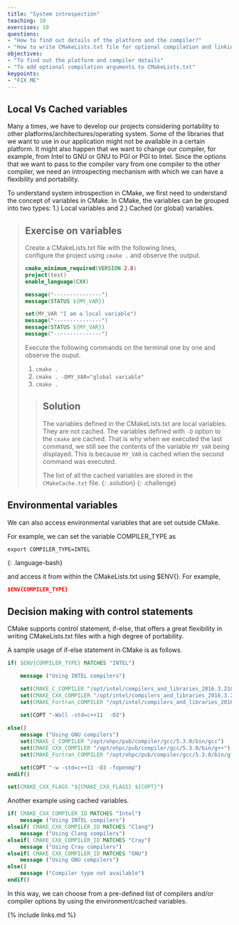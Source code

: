 ```yaml
---
title: "System introspection"
teaching: 10
exercises: 10
questions:
- "How to find out details of the platform and the compiler?"
- "How to write CMakeLists.txt file for optional compilation and linking?"
objectives:
- "To find out the platform and compiler details"
- "To add optional compilation arguments to CMakeLists.txt"
keypoints:
- "FIX ME"
---
```


## Local Vs Cached variables
Many a times, we have to develop our projects considering portability
to other platforms/architectures/operating system. Some of the libraries
that we want to use in our application might not be available in a certain
platform. It might also happen that we want to change our compiler, for example, 
from Intel to GNU or GNU to PGI or PGI to Intel. Since the options that we want
to pass to the compiler vary from one compiler to the other compiler, we 
need an introspecting mechanism with which we can have a flexibility and portability.

To understand system introspection in CMake, we first need to understand 
the concept of variables in CMake. In CMake, the variables can be grouped into
two types: 1.) Local variables and 2.) Cached (or global) variables.

> ## Exercise on variables
> Create a CMakeLists.txt file with the following lines,  
> configure the project using `cmake .` and observe the output.
> ```cmake
> cmake_minimum_required(VERSION 2.8)
> project(test)
> enable_language(CXX)
>
> message("---------------")
> message(STATUS ${MY_VAR})
> 
> set(MY_VAR "I am a local variable")
> message("---------------")
> message(STATUS ${MY_VAR})
> message("---------------")
> ```
> Execute the following commands on the terminal one by one and
> observe the ouput.
>
>   1. `cmake .`
>   2. `cmake . -DMY_VAR="global variable"`
>   3. `cmake .`
>
> > ## Solution
> > The variables defined in the CMakeLists.txt are local variables.
> > They are not cached. The variables defined with `-D` option to the
> > `cmake` are cached.
> > That is why when we executed the last command, we still see the contents
> > of the variable `MY_VAR` being displayed. This is because `MY_VAR` is cached
> > when the second command was executed.
> >
> > The list of all the cached variables are stored in the `CMakeCache.txt` file.
> {: .solution}
{: .challenge}


## Environmental variables
We can also access environmental variables that are set outside CMake.

For example, we can set the variable COMPILER_TYPE as
~~~
export COMPILER_TYPE=INTEL
~~~
{: .language-bash}

and access it from within the CMakeLists.txt using $ENV{<varname>}. For example,
```cmake
$ENV{COMPILER_TYPE}
```

## Decision making with control statements
CMake supports control statement, if-else, that offers
a great flexibility in writing CMakeLists.txt files with a high degree
of portability.

A sample usage of if-else statement in CMake is as follows.

```cmake
if( $ENV{COMPILER_TYPE} MATCHES "INTEL")

    message ("Using INTEL compilers")

    set(CMAKE_C_COMPILER "/opt/intel/compilers_and_libraries_2016.3.210/linux/bin/intel64/icc")
    set(CMAKE_CXX_COMPILER "/opt/intel/compilers_and_libraries_2016.3.210/linux/bin/intel64/icc")
    set(CMAKE_Fortran_COMPILER "/opt/intel/compilers_and_libraries_2016.3.210/linux/bin/intel64/ifort")

    set(COPT "-Wall -std=c++11  -O3")
    
else()
    message ("Using GNU compilers")
    set(CMAKE_C_COMPILER "/opt/ohpc/pub/compiler/gcc/5.3.0/bin/gcc")
    set(CMAKE_CXX_COMPILER "/opt/ohpc/pub/compiler/gcc/5.3.0/bin/g++")
    set(CMAKE_Fortran_COMPILER "/opt/ohpc/pub/compiler/gcc/5.3.0/bin/gfortran")

    set(COPT "-w -std=c++11 -O3 -fopenmp")
endif()

set(CMAKE_CXX_FLAGS "${CMAKE_CXX_FLAGS} ${COPT}")

```

Another example using cached variables.

```cmake
if( CMAKE_CXX_COMPILER_ID MATCHES "Intel")
    message ("Using INTEL compilers")
elseif( CMAKE_CXX_COMPILER_ID MATCHES "Clang")
    message ("Using Clang compilers")
elseif( CMAKE_CXX_COMPILER_ID MATCHES "Cray")
    message ("Using Cray compilers")
elseif( CMAKE_CXX_COMPILER_ID MATCHES "GNU")
    message ("Using GNU compilers")
else()
    message ("Compiler type not available")
endif()

```

In this way, we can choose from a pre-defined list of compilers
and/or compiler options by using the environment/cached variables.


{% include links.md %}
